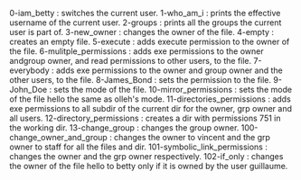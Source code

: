 0-iam_betty : switches the current user.
1-who_am_i : prints the effective username of the current user.
2-groups : prints all the groups the current user is part of.
3-new_owner : changes the owner of the file.
4-empty : creates an empty file.
5-execute : adds execute permission to the owner of the file.
6-mulitple_permissions : adds exe permissions to the owner andgroup owner, and read permissions to other users, to the file.
7-everybody : adds exe permissions to the owner and group owner and the other users, to the file.
8-James_Bond : sets the permission to the file.
9-John_Doe : sets the mode of the file.
10-mirror_permissions : sets the mode of the file hello the same as olleh's mode.
11-directories_permissions : adds exe permissions to all subdir of the current dir for the owner, grp owner and all users.
12-directory_permissions : creates a dir with permissions 751 in the working dir.
13-change_group : changes the group owner.
100-change_owner_and_group : changes the owner to vincent and the grp owner to staff for all the files and dir.
101-symbolic_link_permissions : changes the owner and the grp owner respectively.
102-if_only : changes the owner  of the file hello to betty only if it is owned by the user guillaume.
